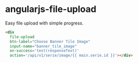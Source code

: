 angularjs-file-upload
=====================

Easy file upload with simple progress.

```html
<div
  file-upload
  btn-label="Choose Banner Tile Image"
  input-name="banner_tile_image"
  on-success='test(responseText)'
  action='/api/v1/serie/image/{{ main.serie.id }}'></div>
```
